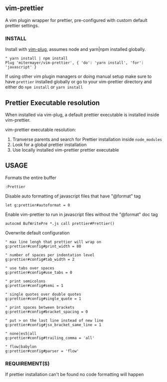 ## vim-prettier

A vim plugin wrapper for prettier, pre-configured with custom default prettier settings.

### INSTALL 

Install with [vim-plug](https://github.com/junegunn/vim-plug), assumes node and yarn|npm installed globally.

```
" yarn install | npm install
Plug 'mitermayer/vim-prettier', { 'do': 'yarn install', 'for': 'javascript' } 
```

If using other vim plugin managers or doing manual setup make sure to have `prettier` installed globally or go to your vim-prettier directory and either do `npm install` or `yarn install`

## Prettier Executable resolution

When installed via vim-plug, a default prettier executable is installed inside vim-prettier.

vim-prettier executable resolution:

1. Tranverse parents and search for Prettier installation inside `node_modules`
2. Look for a global prettier installation
3. Use locally installed vim-prettier prettier executable

## USAGE

Formats the entire buffer

```
:Prettier
```

Disable auto formatting of javascript files that have "@format" tag 

```
let g:prettier#autoformat = 0
```

Enable vim-prettier to run in javascript files without the "@format" doc tag 

```
autocmd BufWritePre *.js call prettier#Prettier()
```

Overwrite default configuration

```
" max line lengh that prettier will wrap on
g:prettier#config#print_width = 80

" number of spaces per indentation level
g:prettier#config#tab_width = 2

" use tabs over spaces
g:prettier#config#use_tabs = 0

" print semicolons
g:prettier#config#semi = 1

" single quotes over double quotes
g:prettier#config#single_quote = 1

" print spaces between brackets
g:prettier#config#bracket_spacing = 0

" put > on the last line instead of new line
g:prettier#config#jsx_bracket_same_line = 1

" none|es5|all
g:prettier#config#trailing_comma = 'all'

" flow|babylon
g:prettier#config#parser = 'flow'

```
### REQUIREMENT(S) 

If prettier installation can't be found no code formatting will happen
